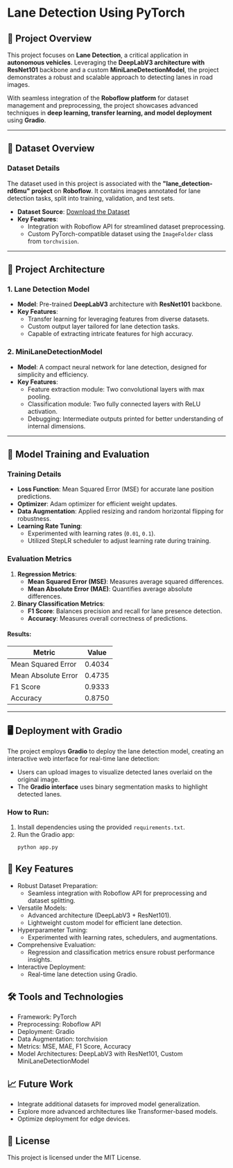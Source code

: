 # Lane Detection Using PyTorch

## 🚀 Project Overview

This project focuses on **Lane Detection**, a critical application in **autonomous vehicles**. Leveraging the **DeepLabV3 architecture with ResNet101** backbone and a custom **MiniLaneDetectionModel**, the project demonstrates a robust and scalable approach to detecting lanes in road images. 

With seamless integration of the **Roboflow platform** for dataset management and preprocessing, the project showcases advanced techniques in **deep learning, transfer learning, and model deployment** using **Gradio**.

---

## 📂 Dataset Overview

### Dataset Details
The dataset used in this project is associated with the **"lane_detection-rd6mu" project** on **Roboflow**. It contains images annotated for lane detection tasks, split into training, validation, and test sets. 

- **Dataset Source**: [Download the Dataset](https://unhnewhaven-my.sharepoint.com/:f:/g/personal/vpada4_unh_newhaven_edu/EmdcQizHx7dEnx2JGc_mEM8BlSt4ifzzq1rLI47YkbVAkw?e=BMkoUa)
- **Key Features**:
  - Integration with Roboflow API for streamlined dataset preprocessing.
  - Custom PyTorch-compatible dataset using the `ImageFolder` class from `torchvision`.

---

## 🔧 Project Architecture

### 1. **Lane Detection Model**
- **Model**: Pre-trained **DeepLabV3** architecture with **ResNet101** backbone.
- **Key Features**:
  - Transfer learning for leveraging features from diverse datasets.
  - Custom output layer tailored for lane detection tasks.
  - Capable of extracting intricate features for high accuracy.

### 2. **MiniLaneDetectionModel**
- **Model**: A compact neural network for lane detection, designed for simplicity and efficiency.
- **Key Features**:
  - Feature extraction module: Two convolutional layers with max pooling.
  - Classification module: Two fully connected layers with ReLU activation.
  - Debugging: Intermediate outputs printed for better understanding of internal dimensions.

---

## 🧪 Model Training and Evaluation

### Training Details
- **Loss Function**: Mean Squared Error (MSE) for accurate lane position predictions.
- **Optimizer**: Adam optimizer for efficient weight updates.
- **Data Augmentation**: Applied resizing and random horizontal flipping for robustness.
- **Learning Rate Tuning**:
  - Experimented with learning rates (`0.01`, `0.1`).
  - Utilized StepLR scheduler to adjust learning rate during training.

### Evaluation Metrics
1. **Regression Metrics**:
   - **Mean Squared Error (MSE)**: Measures average squared differences.
   - **Mean Absolute Error (MAE)**: Quantifies average absolute differences.
2. **Binary Classification Metrics**:
   - **F1 Score**: Balances precision and recall for lane presence detection.
   - **Accuracy**: Measures overall correctness of predictions.

#### Results:
| **Metric**         | **Value**  |
|---------------------|------------|
| Mean Squared Error  | 0.4034     |
| Mean Absolute Error | 0.4735     |
| F1 Score            | 0.9333     |
| Accuracy            | 0.8750     |

---

## 🖥️ Deployment with Gradio

The project employs **Gradio** to deploy the lane detection model, creating an interactive web interface for real-time lane detection:

- Users can upload images to visualize detected lanes overlaid on the original image.
- The **Gradio interface** uses binary segmentation masks to highlight detected lanes.

### How to Run:
1. Install dependencies using the provided `requirements.txt`.
2. Run the Gradio app:
   ```bash
   python app.py
## 📝 Key Features
- Robust Dataset Preparation:
  - Seamless integration with Roboflow API for preprocessing and dataset splitting.
- Versatile Models:
  - Advanced architecture (DeepLabV3 + ResNet101).
  - Lightweight custom model for efficient lane detection.
- Hyperparameter Tuning:
  - Experimented with learning rates, schedulers, and augmentations.
- Comprehensive Evaluation:
  - Regression and classification metrics ensure robust performance insights.
- Interactive Deployment:
  - Real-time lane detection using Gradio.

## 🛠️ Tools and Technologies
- Framework: PyTorch
- Preprocessing: Roboflow API
- Deployment: Gradio
- Data Augmentation: torchvision
- Metrics: MSE, MAE, F1 Score, Accuracy
- Model Architectures: DeepLabV3 with ResNet101, Custom MiniLaneDetectionModel

## 📈 Future Work
- Integrate additional datasets for improved model generalization.
- Explore more advanced architectures like Transformer-based models.
- Optimize deployment for edge devices.

## 📜 License
This project is licensed under the MIT License.
